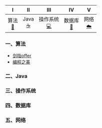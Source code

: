 | I | II | III | IV | V |  
| :---: | :---: | :---: | :---: | :---: |
| 算法<br />[📝](#一算法) | Java<br/>[☕️](#二java) | 操作系统<br />[💻](#三操作系统) | 数据库<br />[💾](#四数据库) | 网络<br/>[☁️](#五网络) |

### 一、算法
- [剑指offer](https://github.com/lvyalong2019/323/tree/master/%E7%AE%97%E6%B3%95/%E5%89%91%E6%8C%87offer)
- [编程之美](https://github.com/lvyalong2019/323/tree/lvyalong/%E7%AE%97%E6%B3%95/%E7%BC%96%E7%A8%8B%E4%B9%8B%E7%BE%8E)

### 二、Java
### 三、操作系统
### 四、数据库
### 五、网络

